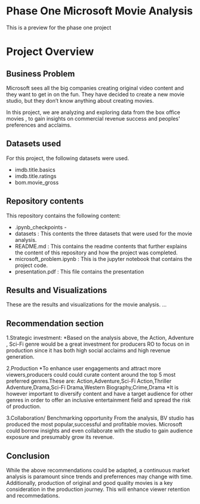# Phase One Microsoft Movie Analysis
This is a preview for the phase one project

# Project Overview

## Business Problem
Microsoft sees all the big companies creating original video content and they want to get in on the fun. They have decided to create a new movie studio, but they don’t know anything about creating movies.

In this project, we are analyzing and exploring data from the box office movies , to gain insights on commercial revenue success and peoples' preferences and acclaims.

## Datasets used
For this project, the following datasets were used.

- imdb.title.basics
- imdb.title.ratings
- bom.movie_gross

## Repository contents
This repository contains the following content:
- .ipynb_checkpoints -
- datasets : This contents the three datasets that were used for the movie analysis.
- README.md : This contains the readme contents that further explains the content of this repository and how the project was completed.
- microsoft_problem.ipynb : This is the jupyter notebook that contains the project code.
- presentation.pdf : This file contains the presentation 

## Results and Visualizations
These are the results and visualizations for the movie analysis.
...

## Recommendation section
1.Strategic investment:
*Based on the analysis above, the Action, Adventure , Sci-Fi genre would be a great investment for producers RO to focus on in production since it has both high social acclaims and high revenue generation.

2.Production
*To enhance user engagements and attract more viewers,producers could could curate content around the top 5 most preferred genres.These are: 
Action,Adventure,Sci-Fi 
Action,Thriller 
Adventure,Drama,Sci-Fi 
Drama,Western 
Biography,Crime,Drama 
*It is however important to diversify content and have a target audience for other genres in order to offer an inclusive entertainment field and spread the risk of production.

3.Collaboration/ Benchmarking opportunity
From the analysis, BV studio has produced the most popular,successful and profitable movies. Microsoft could borrow insights and even collaborate with the studio to gain audience exposure and presumably grow its revenue.

## Conclusion
While the above recommendations could be adapted, a continuous market analysis is paramount since trends and preferrences may change with time. Additionally, production of original and good quality movies is a key consideration in the production journey. This will enhance viewer retention and recommedations.
